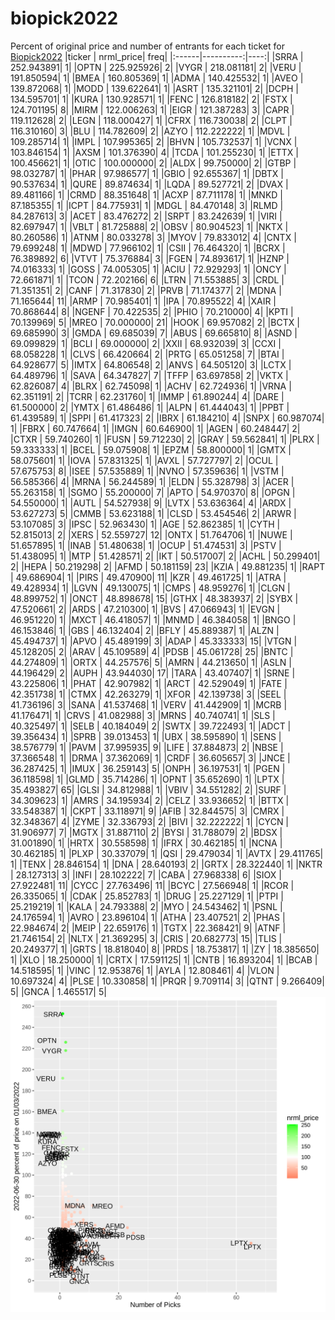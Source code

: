 # biopick2022
Percent of original price and number of entrants for each ticket for [Biopick2022](https://twitter.com/hashtag/Biopick2022)
|ticker | nrml_price| freq|
|:------|----------:|----:|
|SRRA   | 252.943891|    1|
|OPTN   | 225.925926|    2|
|VYGR   | 218.081181|    2|
|VERU   | 191.850594|    1|
|BMEA   | 160.805369|    1|
|ADMA   | 140.425532|    1|
|AVEO   | 139.872068|    1|
|MODD   | 139.622641|    1|
|ASRT   | 135.321101|    2|
|DCPH   | 134.595701|    1|
|KURA   | 130.928571|    1|
|FENC   | 126.818182|    2|
|FSTX   | 124.701195|    8|
|MIRM   | 122.006263|    1|
|EIGR   | 121.387283|    3|
|CAPR   | 119.112628|    2|
|LEGN   | 118.000427|    1|
|CFRX   | 116.730038|    2|
|CLPT   | 116.310160|    3|
|BLU    | 114.782609|    2|
|AZYO   | 112.222222|    1|
|MDVL   | 109.285714|    1|
|IMPL   | 107.995365|    2|
|BHVN   | 105.732537|    1|
|VCNX   | 103.846154|    1|
|AXSM   | 101.376390|    4|
|TCDA   | 101.255230|    1|
|ETTX   | 100.456621|    1|
|OTIC   | 100.000000|    2|
|ALDX   |  99.750000|    2|
|GTBP   |  98.032787|    1|
|PHAR   |  97.986577|    1|
|GBIO   |  92.655367|    1|
|DBTX   |  90.537634|    1|
|QURE   |  89.874634|    1|
|LQDA   |  89.527721|    2|
|DVAX   |  89.481166|    1|
|CRMD   |  88.351648|    1|
|ACXP   |  87.711178|    1|
|MNKD   |  87.185355|    1|
|ICPT   |  84.775931|    1|
|MDGL   |  84.470148|    3|
|RLMD   |  84.287613|    3|
|ACET   |  83.476272|    2|
|SRPT   |  83.242639|    1|
|VIRI   |  82.697947|    1|
|VBLT   |  81.725888|    2|
|OBSV   |  80.904523|    1|
|NKTX   |  80.260586|    1|
|ATNM   |  80.033278|    3|
|MYOV   |  79.833012|    4|
|CNTX   |  79.699248|    1|
|MDWD   |  77.966102|    1|
|CSII   |  76.464320|    1|
|BCRX   |  76.389892|    6|
|VTVT   |  75.376884|    3|
|FGEN   |  74.893617|    1|
|HZNP   |  74.016333|    1|
|GOSS   |  74.005305|    1|
|ACIU   |  72.929293|    1|
|ONCY   |  72.661871|    1|
|TCON   |  72.202166|    6|
|LTRN   |  71.553885|    3|
|CRDL   |  71.351351|    2|
|CANF   |  71.317830|    2|
|PRVB   |  71.174377|    2|
|MDNA   |  71.165644|   11|
|ARMP   |  70.985401|    1|
|IPA    |  70.895522|    4|
|XAIR   |  70.868644|    8|
|NGENF  |  70.422535|    2|
|PHIO   |  70.210000|    4|
|KPTI   |  70.139969|    5|
|MREO   |  70.000000|   21|
|HOOK   |  69.957082|    2|
|BCTX   |  69.685990|    3|
|GMDA   |  69.685039|    7|
|ABUS   |  69.665810|    8|
|ASND   |  69.099829|    1|
|BCLI   |  69.000000|    2|
|XXII   |  68.932039|    3|
|CCXI   |  68.058228|    1|
|CLVS   |  66.420664|    2|
|PRTG   |  65.051258|    7|
|BTAI   |  64.928677|    5|
|IMTX   |  64.806548|    2|
|ANVS   |  64.505120|    3|
|LCTX   |  64.489796|    1|
|SAVA   |  64.347827|    7|
|TFFP   |  63.697858|    2|
|VKTX   |  62.826087|    4|
|BLRX   |  62.745098|    1|
|ACHV   |  62.724936|    1|
|VRNA   |  62.351191|    2|
|TCRR   |  62.231760|    1|
|IMMP   |  61.890244|    4|
|DARE   |  61.500000|    2|
|YMTX   |  61.486486|    1|
|ALPN   |  61.444043|    1|
|PPBT   |  61.439589|    1|
|SPPI   |  61.417323|    2|
|IBRX   |  61.184210|    4|
|SNPX   |  60.987074|    1|
|FBRX   |  60.747664|    1|
|IMGN   |  60.646900|    1|
|AGEN   |  60.248447|    2|
|CTXR   |  59.740260|    1|
|FUSN   |  59.712230|    2|
|GRAY   |  59.562841|    1|
|PLRX   |  59.333333|    1|
|BCEL   |  59.075908|    1|
|EPZM   |  58.800000|    1|
|GMTX   |  58.075601|    1|
|IOVA   |  57.831325|    1|
|AVXL   |  57.727797|    2|
|OCUL   |  57.675753|    8|
|ISEE   |  57.535889|    1|
|NVNO   |  57.359636|    1|
|VSTM   |  56.585366|    4|
|MRNA   |  56.244589|    1|
|ELDN   |  55.328798|    3|
|ACER   |  55.263158|    1|
|SGMO   |  55.200000|    7|
|APTO   |  54.970370|    8|
|OPGN   |  54.550000|    1|
|AUTL   |  54.527938|    9|
|LVTX   |  53.636364|    4|
|ARDX   |  53.627273|    5|
|CMMB   |  53.623188|    1|
|CLSD   |  53.454546|    2|
|ARWR   |  53.107085|    3|
|IPSC   |  52.963430|    1|
|AGE    |  52.862385|    1|
|CYTH   |  52.815013|    2|
|XERS   |  52.559727|   12|
|ONTX   |  51.764706|    1|
|NUWE   |  51.657895|    1|
|INAB   |  51.480638|    1|
|OCUP   |  51.474531|    3|
|PSTV   |  51.438095|    1|
|MTP    |  51.428571|    2|
|IKT    |  50.517007|    2|
|ACHL   |  50.299401|    2|
|HEPA   |  50.219298|    2|
|AFMD   |  50.181159|   23|
|KZIA   |  49.881235|    1|
|RAPT   |  49.686904|    1|
|PIRS   |  49.470900|   11|
|KZR    |  49.461725|    1|
|ATRA   |  49.428934|    1|
|LGVN   |  49.130075|    1|
|CMPS   |  48.959276|    1|
|CLGN   |  48.899752|    1|
|ONCT   |  48.898678|   15|
|GTHX   |  48.383937|    2|
|SYBX   |  47.520661|    2|
|ARDS   |  47.210300|    1|
|BVS    |  47.066943|    1|
|EVGN   |  46.951220|    1|
|MXCT   |  46.418057|    1|
|MNMD   |  46.384058|    1|
|BNGO   |  46.153846|    1|
|GBS    |  46.132404|    2|
|BFLY   |  45.889387|    1|
|ALZN   |  45.494737|    1|
|APVO   |  45.489199|    3|
|ADAP   |  45.333333|   15|
|VTGN   |  45.128205|    2|
|ARAV   |  45.109589|    4|
|PDSB   |  45.061728|   25|
|BNTC   |  44.274809|    1|
|ORTX   |  44.257576|    5|
|AMRN   |  44.213650|    1|
|ASLN   |  44.196429|    2|
|AUPH   |  43.944030|   17|
|TARA   |  43.407407|    1|
|SRNE   |  43.225806|    1|
|PHAT   |  42.907982|    1|
|ARCT   |  42.529049|    1|
|FATE   |  42.351738|    1|
|CTMX   |  42.263279|    1|
|XFOR   |  42.139738|    3|
|SEEL   |  41.736196|    3|
|SANA   |  41.537468|    1|
|VERV   |  41.442909|    1|
|MCRB   |  41.176471|    1|
|CRVS   |  41.082988|    3|
|MRNS   |  40.740741|    1|
|SLS    |  40.325497|    1|
|SELB   |  40.184049|    2|
|SWTX   |  39.722493|    1|
|ADCT   |  39.356434|    1|
|SPRB   |  39.013453|    1|
|UBX    |  38.595890|    1|
|SENS   |  38.576779|    1|
|PAVM   |  37.995935|    9|
|LIFE   |  37.884873|    2|
|NBSE   |  37.366548|    1|
|DRMA   |  37.362069|    1|
|CRDF   |  36.605657|    3|
|JNCE   |  36.287425|    1|
|IMUX   |  36.259143|    5|
|ONPH   |  36.197531|    1|
|PGEN   |  36.118598|    1|
|GLMD   |  35.714286|    1|
|OPNT   |  35.652690|    1|
|LPTX   |  35.493827|   65|
|GLSI   |  34.812988|    1|
|VBIV   |  34.551282|    2|
|SURF   |  34.309623|    1|
|AMRS   |  34.195934|    2|
|CELZ   |  33.936652|    1|
|BTTX   |  33.548387|    1|
|CKPT   |  33.118971|    9|
|AFIB   |  32.844575|    3|
|CMRX   |  32.348367|    4|
|ZYME   |  32.336793|    2|
|BIVI   |  32.222222|    1|
|CYCN   |  31.906977|    7|
|MGTX   |  31.887110|    2|
|BYSI   |  31.788079|    2|
|BDSX   |  31.001890|    1|
|HRTX   |  30.558598|    1|
|IFRX   |  30.462185|    1|
|NCNA   |  30.462185|    1|
|PLXP   |  30.337079|    1|
|QSI    |  29.479034|    1|
|AVTX   |  29.411765|    1|
|TENX   |  28.846154|    1|
|DNA    |  28.640193|    2|
|GRTX   |  28.322440|    1|
|NKTR   |  28.127313|    3|
|INFI   |  28.102222|    7|
|CABA   |  27.968338|    6|
|SIOX   |  27.922481|   11|
|CYCC   |  27.763496|   11|
|BCYC   |  27.566948|    1|
|RCOR   |  26.335065|    1|
|CDAK   |  25.852783|    1|
|DRUG   |  25.227129|    1|
|PTPI   |  25.219219|    1|
|KALA   |  24.793388|    2|
|MYO    |  24.543462|    1|
|PSNL   |  24.176594|    1|
|AVRO   |  23.896104|    1|
|ATHA   |  23.407521|    2|
|PHAS   |  22.984674|    2|
|MEIP   |  22.659176|    1|
|TGTX   |  22.368421|    9|
|ATNF   |  21.746154|    2|
|NLTX   |  21.369295|    3|
|CRIS   |  20.682773|   15|
|TLIS   |  20.249377|    1|
|GRTS   |  18.818040|    8|
|PRDS   |  18.753817|    1|
|ZY     |  18.385650|    1|
|XLO    |  18.250000|    1|
|CRTX   |  17.591125|    1|
|CNTB   |  16.893204|    1|
|BCAB   |  14.518595|    1|
|VINC   |  12.953876|    1|
|AYLA   |  12.808461|    4|
|VLON   |  10.697324|    4|
|PLSE   |  10.330858|    1|
|PRQR   |   9.709114|    3|
|QTNT   |   9.266409|    5|
|GNCA   |   1.465517|    5|
![retvspicks](biopicks.png?raw=true)
